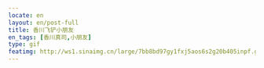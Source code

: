 ```yaml
---
locate: en
layout: en/post-full
title: 香川飞铲小朋友
en_tags: [香川真司,小朋友]
type: gif
featimg: http://ws1.sinaimg.cn/large/7bb8bd97gy1fxj5aos6s2g20b405inpf.gif
---
```

